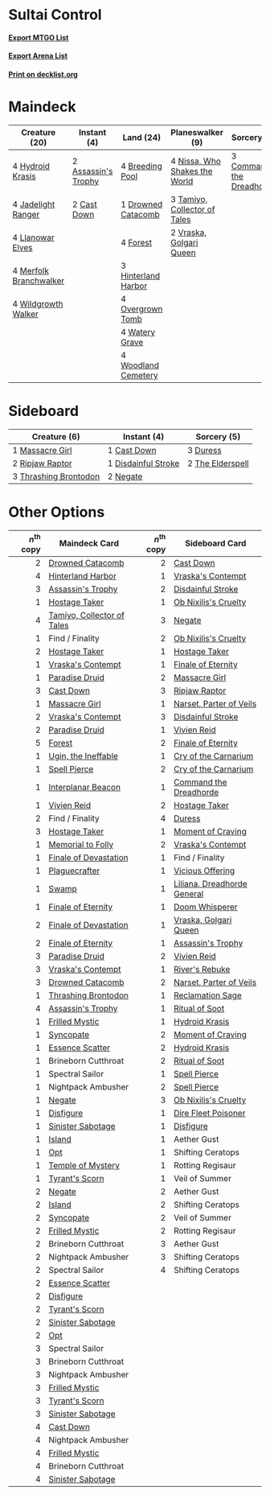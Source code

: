 # Sultai Control

#### [Export MTGO List](../collection/Sultai%20Control/Sultai%20Control.txt)
#### [Export Arena List](../collection/Sultai%20Control/Sultai%20Control_arena.txt)
#### [Print on decklist.org](http://decklist.org/?deckmain=2%09Assassin's%20Trophy%0A4%09Breeding%20Pool%0A2%09Cast%20Down%0A3%09Command%20the%20Dreadhorde%0A1%09Drowned%20Catacomb%0A4%09Forest%0A3%09Hinterland%20Harbor%0A4%09Hydroid%20Krasis%0A4%09Jadelight%20Ranger%0A4%09Llanowar%20Elves%0A4%09Merfolk%20Branchwalker%0A4%09Nissa,%20Who%20Shakes%20the%20World%0A4%09Overgrown%20Tomb%0A3%09Tamiyo,%20Collector%20of%20Tales%0A2%09Vraska,%20Golgari%20Queen%0A4%09Watery%20Grave%0A4%09Wildgrowth%20Walker%0A4%09Woodland%20Cemetery&deckside=1%09Cast%20Down%0A1%09Disdainful%20Stroke%0A3%09Duress%0A1%09Massacre%20Girl%0A2%09Negate%0A2%09Ripjaw%20Raptor%0A2%09The%20Elderspell%0A3%09Thrashing%20Brontodon)
# Maindeck

|                                          Creature (20)                                          |                                         Instant (4)                                          |                                          Land (24)                                           |                                            Planeswalker (9)                                            |                                            Sorcery (3)                                            |
|-------------------------------------------------------------------------------------------------|----------------------------------------------------------------------------------------------|----------------------------------------------------------------------------------------------|--------------------------------------------------------------------------------------------------------|---------------------------------------------------------------------------------------------------|
|4 [Hydroid Krasis](http://gatherer.wizards.com/Pages/Card/Details.aspx?multiverseid=457327)      |2 [Assassin's Trophy](http://gatherer.wizards.com/Pages/Card/Details.aspx?multiverseid=452902)|4 [Breeding Pool](http://gatherer.wizards.com/Pages/Card/Details.aspx?multiverseid=97088)     |4 [Nissa, Who Shakes the World](http://gatherer.wizards.com/Pages/Card/Details.aspx?multiverseid=461096)|3 [Command the Dreadhorde](http://gatherer.wizards.com/Pages/Card/Details.aspx?multiverseid=461009)|
|4 [Jadelight Ranger](http://gatherer.wizards.com/Pages/Card/Details.aspx?multiverseid=439793)    |2 [Cast Down](http://gatherer.wizards.com/Pages/Card/Details.aspx?multiverseid=442969)        |1 [Drowned Catacomb](http://gatherer.wizards.com/Pages/Card/Details.aspx?multiverseid=430633) |3 [Tamiyo, Collector of Tales](http://gatherer.wizards.com/Pages/Card/Details.aspx?multiverseid=461147) |                                                                                                   |
|4 [Llanowar Elves](http://gatherer.wizards.com/Pages/Card/Details.aspx?multiverseid=129626)      |                                                                                              |4 [Forest](http://gatherer.wizards.com/Pages/Card/Details.aspx?multiverseid=439860)           |2 [Vraska, Golgari Queen](http://gatherer.wizards.com/Pages/Card/Details.aspx?multiverseid=452963)      |                                                                                                   |
|4 [Merfolk Branchwalker](http://gatherer.wizards.com/Pages/Card/Details.aspx?multiverseid=435353)|                                                                                              |3 [Hinterland Harbor](http://gatherer.wizards.com/Pages/Card/Details.aspx?multiverseid=443128)|                                                                                                        |                                                                                                   |
|4 [Wildgrowth Walker](http://gatherer.wizards.com/Pages/Card/Details.aspx?multiverseid=435372)   |                                                                                              |4 [Overgrown Tomb](http://gatherer.wizards.com/Pages/Card/Details.aspx?multiverseid=405103)   |                                                                                                        |                                                                                                   |
|                                                                                                 |                                                                                              |4 [Watery Grave](http://gatherer.wizards.com/Pages/Card/Details.aspx?multiverseid=405114)     |                                                                                                        |                                                                                                   |
|                                                                                                 |                                                                                              |4 [Woodland Cemetery](http://gatherer.wizards.com/Pages/Card/Details.aspx?multiverseid=443136)|                                                                                                        |                                                                                                   |


# Sideboard

|                                          Creature (6)                                          |                                         Instant (4)                                          |                                        Sorcery (5)                                        |
|------------------------------------------------------------------------------------------------|----------------------------------------------------------------------------------------------|-------------------------------------------------------------------------------------------|
|1 [Massacre Girl](http://gatherer.wizards.com/Pages/Card/Details.aspx?multiverseid=461026)      |1 [Cast Down](http://gatherer.wizards.com/Pages/Card/Details.aspx?multiverseid=442969)        |3 [Duress](http://gatherer.wizards.com/Pages/Card/Details.aspx?multiverseid=14557)         |
|2 [Ripjaw Raptor](http://gatherer.wizards.com/Pages/Card/Details.aspx?multiverseid=435359)      |1 [Disdainful Stroke](http://gatherer.wizards.com/Pages/Card/Details.aspx?multiverseid=420705)|2 [The Elderspell](http://gatherer.wizards.com/Pages/Card/Details.aspx?multiverseid=461016)|
|3 [Thrashing Brontodon](http://gatherer.wizards.com/Pages/Card/Details.aspx?multiverseid=456570)|2 [Negate](http://gatherer.wizards.com/Pages/Card/Details.aspx?multiverseid=423707)           |                                                                                           |


# Other Options

|*n*<sup>th</sup> copy|                                            Maindeck Card                                            |*n*<sup>th</sup> copy|                                            Sideboard Card                                            |
|--------------------:|-----------------------------------------------------------------------------------------------------|--------------------:|------------------------------------------------------------------------------------------------------|
|                    2|[Drowned Catacomb](http://gatherer.wizards.com/Pages/Card/Details.aspx?multiverseid=430633)          |                    2|[Cast Down](http://gatherer.wizards.com/Pages/Card/Details.aspx?multiverseid=442969)                  |
|                    4|[Hinterland Harbor](http://gatherer.wizards.com/Pages/Card/Details.aspx?multiverseid=443128)         |                    1|[Vraska's Contempt](http://gatherer.wizards.com/Pages/Card/Details.aspx?multiverseid=435283)          |
|                    3|[Assassin's Trophy](http://gatherer.wizards.com/Pages/Card/Details.aspx?multiverseid=452902)         |                    2|[Disdainful Stroke](http://gatherer.wizards.com/Pages/Card/Details.aspx?multiverseid=420705)          |
|                    1|[Hostage Taker](http://gatherer.wizards.com/Pages/Card/Details.aspx?multiverseid=435379)             |                    1|[Ob Nixilis's Cruelty](http://gatherer.wizards.com/Pages/Card/Details.aspx?multiverseid=461028)       |
|                    4|[Tamiyo, Collector of Tales](http://gatherer.wizards.com/Pages/Card/Details.aspx?multiverseid=461147)|                    3|[Negate](http://gatherer.wizards.com/Pages/Card/Details.aspx?multiverseid=423707)                     |
|                    1|Find / Finality                                                                                      |                    2|[Ob Nixilis's Cruelty](http://gatherer.wizards.com/Pages/Card/Details.aspx?multiverseid=461028)       |
|                    2|[Hostage Taker](http://gatherer.wizards.com/Pages/Card/Details.aspx?multiverseid=435379)             |                    1|[Hostage Taker](http://gatherer.wizards.com/Pages/Card/Details.aspx?multiverseid=435379)              |
|                    1|[Vraska's Contempt](http://gatherer.wizards.com/Pages/Card/Details.aspx?multiverseid=435283)         |                    1|[Finale of Eternity](http://gatherer.wizards.com/Pages/Card/Details.aspx?multiverseid=461018)         |
|                    1|[Paradise Druid](http://gatherer.wizards.com/Pages/Card/Details.aspx?multiverseid=461098)            |                    2|[Massacre Girl](http://gatherer.wizards.com/Pages/Card/Details.aspx?multiverseid=461026)              |
|                    3|[Cast Down](http://gatherer.wizards.com/Pages/Card/Details.aspx?multiverseid=442969)                 |                    3|[Ripjaw Raptor](http://gatherer.wizards.com/Pages/Card/Details.aspx?multiverseid=435359)              |
|                    1|[Massacre Girl](http://gatherer.wizards.com/Pages/Card/Details.aspx?multiverseid=461026)             |                    1|[Narset, Parter of Veils](http://gatherer.wizards.com/Pages/Card/Details.aspx?multiverseid=460988)    |
|                    2|[Vraska's Contempt](http://gatherer.wizards.com/Pages/Card/Details.aspx?multiverseid=435283)         |                    3|[Disdainful Stroke](http://gatherer.wizards.com/Pages/Card/Details.aspx?multiverseid=420705)          |
|                    2|[Paradise Druid](http://gatherer.wizards.com/Pages/Card/Details.aspx?multiverseid=461098)            |                    1|[Vivien Reid](http://gatherer.wizards.com/Pages/Card/Details.aspx?multiverseid=447344)                |
|                    5|[Forest](http://gatherer.wizards.com/Pages/Card/Details.aspx?multiverseid=439860)                    |                    2|[Finale of Eternity](http://gatherer.wizards.com/Pages/Card/Details.aspx?multiverseid=461018)         |
|                    1|[Ugin, the Ineffable](http://gatherer.wizards.com/Pages/Card/Details.aspx?multiverseid=460929)       |                    1|[Cry of the Carnarium](http://gatherer.wizards.com/Pages/Card/Details.aspx?multiverseid=457214)       |
|                    1|[Spell Pierce](http://gatherer.wizards.com/Pages/Card/Details.aspx?multiverseid=425876)              |                    2|[Cry of the Carnarium](http://gatherer.wizards.com/Pages/Card/Details.aspx?multiverseid=457214)       |
|                    1|[Interplanar Beacon](http://gatherer.wizards.com/Pages/Card/Details.aspx?multiverseid=461174)        |                    1|[Command the Dreadhorde](http://gatherer.wizards.com/Pages/Card/Details.aspx?multiverseid=461009)     |
|                    1|[Vivien Reid](http://gatherer.wizards.com/Pages/Card/Details.aspx?multiverseid=447344)               |                    2|[Hostage Taker](http://gatherer.wizards.com/Pages/Card/Details.aspx?multiverseid=435379)              |
|                    2|Find / Finality                                                                                      |                    4|[Duress](http://gatherer.wizards.com/Pages/Card/Details.aspx?multiverseid=14557)                      |
|                    3|[Hostage Taker](http://gatherer.wizards.com/Pages/Card/Details.aspx?multiverseid=435379)             |                    1|[Moment of Craving](http://gatherer.wizards.com/Pages/Card/Details.aspx?multiverseid=439736)          |
|                    1|[Memorial to Folly](http://gatherer.wizards.com/Pages/Card/Details.aspx?multiverseid=443130)         |                    2|[Vraska's Contempt](http://gatherer.wizards.com/Pages/Card/Details.aspx?multiverseid=435283)          |
|                    1|[Finale of Devastation](http://gatherer.wizards.com/Pages/Card/Details.aspx?multiverseid=461087)     |                    1|Find / Finality                                                                                       |
|                    1|[Plaguecrafter](http://gatherer.wizards.com/Pages/Card/Details.aspx?multiverseid=452832)             |                    1|[Vicious Offering](http://gatherer.wizards.com/Pages/Card/Details.aspx?multiverseid=442998)           |
|                    1|[Swamp](http://gatherer.wizards.com/Pages/Card/Details.aspx?multiverseid=439858)                     |                    1|[Liliana, Dreadhorde General](http://gatherer.wizards.com/Pages/Card/Details.aspx?multiverseid=461024)|
|                    1|[Finale of Eternity](http://gatherer.wizards.com/Pages/Card/Details.aspx?multiverseid=461018)        |                    1|[Doom Whisperer](http://gatherer.wizards.com/Pages/Card/Details.aspx?multiverseid=452819)             |
|                    2|[Finale of Devastation](http://gatherer.wizards.com/Pages/Card/Details.aspx?multiverseid=461087)     |                    1|[Vraska, Golgari Queen](http://gatherer.wizards.com/Pages/Card/Details.aspx?multiverseid=452963)      |
|                    2|[Finale of Eternity](http://gatherer.wizards.com/Pages/Card/Details.aspx?multiverseid=461018)        |                    1|[Assassin's Trophy](http://gatherer.wizards.com/Pages/Card/Details.aspx?multiverseid=452902)          |
|                    3|[Paradise Druid](http://gatherer.wizards.com/Pages/Card/Details.aspx?multiverseid=461098)            |                    2|[Vivien Reid](http://gatherer.wizards.com/Pages/Card/Details.aspx?multiverseid=447344)                |
|                    3|[Vraska's Contempt](http://gatherer.wizards.com/Pages/Card/Details.aspx?multiverseid=435283)         |                    1|[River's Rebuke](http://gatherer.wizards.com/Pages/Card/Details.aspx?multiverseid=435223)             |
|                    3|[Drowned Catacomb](http://gatherer.wizards.com/Pages/Card/Details.aspx?multiverseid=430633)          |                    2|[Narset, Parter of Veils](http://gatherer.wizards.com/Pages/Card/Details.aspx?multiverseid=460988)    |
|                    1|[Thrashing Brontodon](http://gatherer.wizards.com/Pages/Card/Details.aspx?multiverseid=456570)       |                    1|[Reclamation Sage](http://gatherer.wizards.com/Pages/Card/Details.aspx?multiverseid=389651)           |
|                    4|[Assassin's Trophy](http://gatherer.wizards.com/Pages/Card/Details.aspx?multiverseid=452902)         |                    1|[Ritual of Soot](http://gatherer.wizards.com/Pages/Card/Details.aspx?multiverseid=452834)             |
|                    1|[Frilled Mystic](http://gatherer.wizards.com/Pages/Card/Details.aspx?multiverseid=457318)            |                    1|[Hydroid Krasis](http://gatherer.wizards.com/Pages/Card/Details.aspx?multiverseid=457327)             |
|                    1|[Syncopate](http://gatherer.wizards.com/Pages/Card/Details.aspx?multiverseid=442955)                 |                    2|[Moment of Craving](http://gatherer.wizards.com/Pages/Card/Details.aspx?multiverseid=439736)          |
|                    1|[Essence Scatter](http://gatherer.wizards.com/Pages/Card/Details.aspx?multiverseid=426754)           |                    2|[Hydroid Krasis](http://gatherer.wizards.com/Pages/Card/Details.aspx?multiverseid=457327)             |
|                    1|Brineborn Cutthroat                                                                                  |                    2|[Ritual of Soot](http://gatherer.wizards.com/Pages/Card/Details.aspx?multiverseid=452834)             |
|                    1|Spectral Sailor                                                                                      |                    1|[Spell Pierce](http://gatherer.wizards.com/Pages/Card/Details.aspx?multiverseid=425876)               |
|                    1|Nightpack Ambusher                                                                                   |                    2|[Spell Pierce](http://gatherer.wizards.com/Pages/Card/Details.aspx?multiverseid=425876)               |
|                    1|[Negate](http://gatherer.wizards.com/Pages/Card/Details.aspx?multiverseid=423707)                    |                    3|[Ob Nixilis's Cruelty](http://gatherer.wizards.com/Pages/Card/Details.aspx?multiverseid=461028)       |
|                    1|[Disfigure](http://gatherer.wizards.com/Pages/Card/Details.aspx?multiverseid=442076)                 |                    1|[Dire Fleet Poisoner](http://gatherer.wizards.com/Pages/Card/Details.aspx?multiverseid=439725)        |
|                    1|[Sinister Sabotage](http://gatherer.wizards.com/Pages/Card/Details.aspx?multiverseid=452804)         |                    1|[Disfigure](http://gatherer.wizards.com/Pages/Card/Details.aspx?multiverseid=442076)                  |
|                    1|[Island](http://gatherer.wizards.com/Pages/Card/Details.aspx?multiverseid=439857)                    |                    1|Aether Gust                                                                                           |
|                    1|[Opt](http://gatherer.wizards.com/Pages/Card/Details.aspx?multiverseid=442948)                       |                    1|Shifting Ceratops                                                                                     |
|                    1|[Temple of Mystery](http://gatherer.wizards.com/Pages/Card/Details.aspx?multiverseid=373571)         |                    1|Rotting Regisaur                                                                                      |
|                    1|[Tyrant's Scorn](http://gatherer.wizards.com/Pages/Card/Details.aspx?multiverseid=461152)            |                    1|Veil of Summer                                                                                        |
|                    2|[Negate](http://gatherer.wizards.com/Pages/Card/Details.aspx?multiverseid=423707)                    |                    2|Aether Gust                                                                                           |
|                    2|[Island](http://gatherer.wizards.com/Pages/Card/Details.aspx?multiverseid=439857)                    |                    2|Shifting Ceratops                                                                                     |
|                    2|[Syncopate](http://gatherer.wizards.com/Pages/Card/Details.aspx?multiverseid=442955)                 |                    2|Veil of Summer                                                                                        |
|                    2|[Frilled Mystic](http://gatherer.wizards.com/Pages/Card/Details.aspx?multiverseid=457318)            |                    2|Rotting Regisaur                                                                                      |
|                    2|Brineborn Cutthroat                                                                                  |                    3|Aether Gust                                                                                           |
|                    2|Nightpack Ambusher                                                                                   |                    3|Shifting Ceratops                                                                                     |
|                    2|Spectral Sailor                                                                                      |                    4|Shifting Ceratops                                                                                     |
|                    2|[Essence Scatter](http://gatherer.wizards.com/Pages/Card/Details.aspx?multiverseid=426754)           |                     |                                                                                                      |
|                    2|[Disfigure](http://gatherer.wizards.com/Pages/Card/Details.aspx?multiverseid=442076)                 |                     |                                                                                                      |
|                    2|[Tyrant's Scorn](http://gatherer.wizards.com/Pages/Card/Details.aspx?multiverseid=461152)            |                     |                                                                                                      |
|                    2|[Sinister Sabotage](http://gatherer.wizards.com/Pages/Card/Details.aspx?multiverseid=452804)         |                     |                                                                                                      |
|                    2|[Opt](http://gatherer.wizards.com/Pages/Card/Details.aspx?multiverseid=442948)                       |                     |                                                                                                      |
|                    3|Spectral Sailor                                                                                      |                     |                                                                                                      |
|                    3|Brineborn Cutthroat                                                                                  |                     |                                                                                                      |
|                    3|Nightpack Ambusher                                                                                   |                     |                                                                                                      |
|                    3|[Frilled Mystic](http://gatherer.wizards.com/Pages/Card/Details.aspx?multiverseid=457318)            |                     |                                                                                                      |
|                    3|[Tyrant's Scorn](http://gatherer.wizards.com/Pages/Card/Details.aspx?multiverseid=461152)            |                     |                                                                                                      |
|                    3|[Sinister Sabotage](http://gatherer.wizards.com/Pages/Card/Details.aspx?multiverseid=452804)         |                     |                                                                                                      |
|                    4|[Cast Down](http://gatherer.wizards.com/Pages/Card/Details.aspx?multiverseid=442969)                 |                     |                                                                                                      |
|                    4|Nightpack Ambusher                                                                                   |                     |                                                                                                      |
|                    4|[Frilled Mystic](http://gatherer.wizards.com/Pages/Card/Details.aspx?multiverseid=457318)            |                     |                                                                                                      |
|                    4|Brineborn Cutthroat                                                                                  |                     |                                                                                                      |
|                    4|[Sinister Sabotage](http://gatherer.wizards.com/Pages/Card/Details.aspx?multiverseid=452804)         |                     |                                                                                                      |

